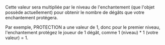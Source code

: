 Cette valeur sera multipliée par le niveau de l'enchantement (que l'objet possède actuellement)
pour obtenir le nombre de dégâts que votre enchantement protégera.

Par exemple, PROTECTION a une valeur de 1, donc pour le premier niveau, l'enchantement
protégez le joueur de 1 dégât, comme 1 (niveau) * 1 (votre valeur) = 1.
